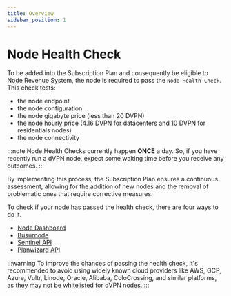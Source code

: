 ```yaml
---
title: Overview
sidebar_position: 1
---
```


# Node Health Check

To be added into the Subscription Plan and consequently be eligible to Node Revenue System, the node is required to pass the `Node Health Check`.
This check tests:
- the node endpoint
- the node configuration
- the node gigabyte price (less than 20 DVPN)
- the node hourly price (4.16 DVPN for datacenters and 10 DVPN for residentials nodes)
- the node connectivity

:::note
Node Health Checks currently happen **ONCE** a day. So, if you have recently run a dVPN node, expect some waiting time before you receive any outcomes.
:::

By implementing this process, the Subscription Plan ensures a continuous assessment, allowing for the addition of new nodes and the removal of problematic ones that require corrective measures.

To check if your node has passed the health check, there are four ways to do it.

- [Node Dashboard](/nodes/health-check/node-dashboard)
- [Busurnode](/nodes/health-check/busurnode)
- [Sentinel API](/nodes/health-check/sentinel-api)
- [Planwizard API](/nodes/health-check/plan-wizard)

:::warning
To improve the chances of passing the health check, it's recommended to avoid using widely known cloud providers like AWS, GCP, Azure, Vultr, Linode, Oracle, Alibaba, ColoCrossing, and similar platforms, as they may not be whitelisted for dVPN nodes.
:::